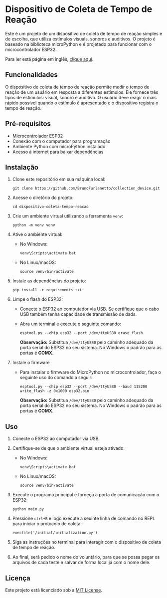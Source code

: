 # Dispositivo de Coleta de Tempo de Reação

Este é um projeto de um dispositivo de coleta de tempo de reação simples e de escolha,
que utiliza estímulos visuais, sonoros e auditivos. O projeto é baseado na biblioteca
microPython e é projetado para funcionar com o microcontrolador ESP32.

Para ler está página em inglês, [clique aqui](https://github.com/BrunoFurlanetto/collection_device/blob/main/README.md).

## Funcionalidades

O dispositivo de coleta de tempo de reação permite medir o tempo de reação de um
usuário em resposta a diferentes estímulos. Ele fornece três tipos de estímulos: 
visual, sonoro e auditivo. O usuário deve reagir o mais rápido possível
quando o estímulo é apresentado e o dispositivo registra o tempo de reação.

## Pré-requisitos

- Microcontrolador ESP32
- Conexão com o computador para programação
- Ambiente Python com microPython instalado
- Acesso à internet para baixar dependências

## Instalação

1. Clone este repositório em sua máquina local:

   ```
   git clone https://github.com/BrunoFurlanetto/collection_device.git
   ```

2. Acesse o diretório do projeto:

   ```
   cd dispositivo-coleta-tempo-reacao
   ```

3. Crie um ambiente virtual utilizando a ferramenta `venv`:

   ```
   python -m venv venv
   ```

4. Ative o ambiente virtual:

    - No Windows:

      ```
      venv\Scripts\activate.bat
      ```

    - No Linux/macOS:

      ```
      source venv/bin/activate
      ```

5. Instale as dependências do projeto:

   ```
   pip install -r requirements.txt
   ```

6. Limpe o flash do ESP32:

    - Conecte o ESP32 ao computador via USB. Se certifique que o cabo USB também tenha
       capacidade de transmissão de dads.
    - Abra um terminal e execute o seguinte comando:

      ```
      esptool.py --chip esp32 --port /dev/ttyUSB0 erase_flash
      ```

      **Observação:** Substitua `/dev/ttyUSB0` pelo caminho adequado da porta serial 
      do ESP32 no seu sistema. No Windows o padrão para as portas é **COMX**.


7. Instale o firmware
   - Para instalar o firmware do MicroPython no microcontrolador, faça  o seguinte
   uso do comando a seguir:

      ```
      esptool.py --chip esp32 --port /dev/ttyUSB0 --baud 115200 write_flash -z 0x1000 esp32.bin
      ```
     **Observação:** Substitua `/dev/ttyUSB0` pelo caminho adequado da porta serial 
      do ESP32 no seu sistema. No Windows o padrão para as portas é **COMX**.
   

## Uso

1. Conecte o ESP32 ao computador via USB.

2. Certifique-se de que o ambiente virtual esteja ativado:

    - No Windows:

      ```
      venv\Scripts\activate.bat
      ```

    - No Linux/macOS:

      ```
      source venv/bin/activate
      ```

3. Execute o programa principal e forneça a porta de comunicação com o ESP32:

   ```
   python main.py
   ```

4. Pressione `ctrl+B` e logo execute a seuinte linha de comando no REPL para iniciar o protocolo de 
   coleta:
   
   ````
   execfile('/initial/initialization.py')
   ````

5. Siga as instruções no terminal para interagir com o dispositivo de coleta de tempo 
   de reação.


6. Ao final, será pedido o nome do voluntário, para que se possa pegar os arquivos de cada teste e
   salvar de forma local já com o nome dele.

## Licença

Este projeto está licenciado sob a [MIT License](LICENSE).
